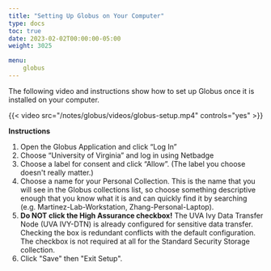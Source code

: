 ```yaml
---
title: "Setting Up Globus on Your Computer"
type: docs
toc: true
date: 2023-02-02T00:00:00-05:00
weight: 3025

menu:
    globus
---
```


The following video and instructions show how to set up Globus once it is installed on your computer.

{{< video src="/notes/globus/videos/globus-setup.mp4" controls="yes" >}}

**Instructions**

1. Open the Globus Application and click “Log In”
2. Choose “University of Virginia” and log in using Netbadge
3. Choose a label for consent and click “Allow”. (The label you choose doesn't really matter.)
4. Choose a name for your Personal Collection. This is the name that you will see in the Globus collections list, so choose something descriptive enough that you know what it is and can quickly find it by searching (e.g. Martinez-Lab-Workstation, Zhang-Personal-Laptop).
5. **Do NOT click the High Assurance checkbox!** The UVA Ivy Data Transfer Node (UVA IVY-DTN) is already configured for sensitive data transfer. Checking the box is redundant conflicts with the default configuration.  The checkbox is not required at all for the Standard Security Storage collection. 
6. Click "Save" then "Exit Setup".

